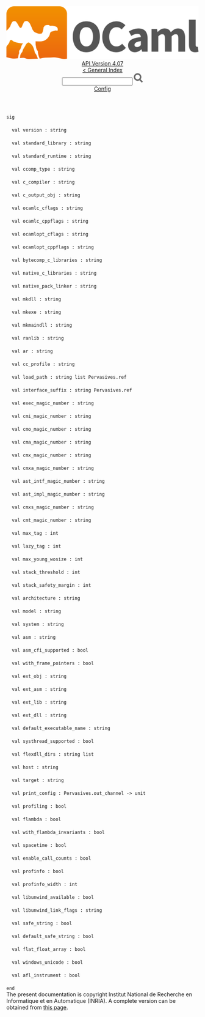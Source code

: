 <!-- ((! set title API !)) ((! set documentation !)) ((! set api !)) ((! set nobreadcrumb !)) -->
<div class="api"><header><nav class="toc brand"><a class="brand" href="https://ocaml.org/"><img src="colour-logo-gray.svg" class="svg" alt="OCaml"></a></nav><nav class="toc"><div class="toc_version"><a href="/docs" id="version-select">API Version 4.07</a></div><a href="index.html">&lt; General Index</a><div class="api_search"><input type="text" name="apisearch" id="api_search" oninput="mySearch(false);" onkeypress="this.oninput();" onclick="this.oninput();" onpaste="this.oninput();">
<img src="search_icon.svg" alt="Search" class="svg" onclick="mySearch(false)"></div>
<div id="search_results"></div><div class="toc_title"><a href="Config.html">Config</a></div><ul></ul></nav></header>
<code class="code"><span class="keyword">sig</span><br>
&nbsp;&nbsp;<span class="keyword">val</span>&nbsp;version&nbsp;:&nbsp;string<br>
&nbsp;&nbsp;<span class="keyword">val</span>&nbsp;standard_library&nbsp;:&nbsp;string<br>
&nbsp;&nbsp;<span class="keyword">val</span>&nbsp;standard_runtime&nbsp;:&nbsp;string<br>
&nbsp;&nbsp;<span class="keyword">val</span>&nbsp;ccomp_type&nbsp;:&nbsp;string<br>
&nbsp;&nbsp;<span class="keyword">val</span>&nbsp;c_compiler&nbsp;:&nbsp;string<br>
&nbsp;&nbsp;<span class="keyword">val</span>&nbsp;c_output_obj&nbsp;:&nbsp;string<br>
&nbsp;&nbsp;<span class="keyword">val</span>&nbsp;ocamlc_cflags&nbsp;:&nbsp;string<br>
&nbsp;&nbsp;<span class="keyword">val</span>&nbsp;ocamlc_cppflags&nbsp;:&nbsp;string<br>
&nbsp;&nbsp;<span class="keyword">val</span>&nbsp;ocamlopt_cflags&nbsp;:&nbsp;string<br>
&nbsp;&nbsp;<span class="keyword">val</span>&nbsp;ocamlopt_cppflags&nbsp;:&nbsp;string<br>
&nbsp;&nbsp;<span class="keyword">val</span>&nbsp;bytecomp_c_libraries&nbsp;:&nbsp;string<br>
&nbsp;&nbsp;<span class="keyword">val</span>&nbsp;native_c_libraries&nbsp;:&nbsp;string<br>
&nbsp;&nbsp;<span class="keyword">val</span>&nbsp;native_pack_linker&nbsp;:&nbsp;string<br>
&nbsp;&nbsp;<span class="keyword">val</span>&nbsp;mkdll&nbsp;:&nbsp;string<br>
&nbsp;&nbsp;<span class="keyword">val</span>&nbsp;mkexe&nbsp;:&nbsp;string<br>
&nbsp;&nbsp;<span class="keyword">val</span>&nbsp;mkmaindll&nbsp;:&nbsp;string<br>
&nbsp;&nbsp;<span class="keyword">val</span>&nbsp;ranlib&nbsp;:&nbsp;string<br>
&nbsp;&nbsp;<span class="keyword">val</span>&nbsp;ar&nbsp;:&nbsp;string<br>
&nbsp;&nbsp;<span class="keyword">val</span>&nbsp;cc_profile&nbsp;:&nbsp;string<br>
&nbsp;&nbsp;<span class="keyword">val</span>&nbsp;load_path&nbsp;:&nbsp;string&nbsp;list&nbsp;<span class="constructor">Pervasives</span>.ref<br>
&nbsp;&nbsp;<span class="keyword">val</span>&nbsp;interface_suffix&nbsp;:&nbsp;string&nbsp;<span class="constructor">Pervasives</span>.ref<br>
&nbsp;&nbsp;<span class="keyword">val</span>&nbsp;exec_magic_number&nbsp;:&nbsp;string<br>
&nbsp;&nbsp;<span class="keyword">val</span>&nbsp;cmi_magic_number&nbsp;:&nbsp;string<br>
&nbsp;&nbsp;<span class="keyword">val</span>&nbsp;cmo_magic_number&nbsp;:&nbsp;string<br>
&nbsp;&nbsp;<span class="keyword">val</span>&nbsp;cma_magic_number&nbsp;:&nbsp;string<br>
&nbsp;&nbsp;<span class="keyword">val</span>&nbsp;cmx_magic_number&nbsp;:&nbsp;string<br>
&nbsp;&nbsp;<span class="keyword">val</span>&nbsp;cmxa_magic_number&nbsp;:&nbsp;string<br>
&nbsp;&nbsp;<span class="keyword">val</span>&nbsp;ast_intf_magic_number&nbsp;:&nbsp;string<br>
&nbsp;&nbsp;<span class="keyword">val</span>&nbsp;ast_impl_magic_number&nbsp;:&nbsp;string<br>
&nbsp;&nbsp;<span class="keyword">val</span>&nbsp;cmxs_magic_number&nbsp;:&nbsp;string<br>
&nbsp;&nbsp;<span class="keyword">val</span>&nbsp;cmt_magic_number&nbsp;:&nbsp;string<br>
&nbsp;&nbsp;<span class="keyword">val</span>&nbsp;max_tag&nbsp;:&nbsp;int<br>
&nbsp;&nbsp;<span class="keyword">val</span>&nbsp;lazy_tag&nbsp;:&nbsp;int<br>
&nbsp;&nbsp;<span class="keyword">val</span>&nbsp;max_young_wosize&nbsp;:&nbsp;int<br>
&nbsp;&nbsp;<span class="keyword">val</span>&nbsp;stack_threshold&nbsp;:&nbsp;int<br>
&nbsp;&nbsp;<span class="keyword">val</span>&nbsp;stack_safety_margin&nbsp;:&nbsp;int<br>
&nbsp;&nbsp;<span class="keyword">val</span>&nbsp;architecture&nbsp;:&nbsp;string<br>
&nbsp;&nbsp;<span class="keyword">val</span>&nbsp;model&nbsp;:&nbsp;string<br>
&nbsp;&nbsp;<span class="keyword">val</span>&nbsp;system&nbsp;:&nbsp;string<br>
&nbsp;&nbsp;<span class="keyword">val</span>&nbsp;asm&nbsp;:&nbsp;string<br>
&nbsp;&nbsp;<span class="keyword">val</span>&nbsp;asm_cfi_supported&nbsp;:&nbsp;bool<br>
&nbsp;&nbsp;<span class="keyword">val</span>&nbsp;with_frame_pointers&nbsp;:&nbsp;bool<br>
&nbsp;&nbsp;<span class="keyword">val</span>&nbsp;ext_obj&nbsp;:&nbsp;string<br>
&nbsp;&nbsp;<span class="keyword">val</span>&nbsp;ext_asm&nbsp;:&nbsp;string<br>
&nbsp;&nbsp;<span class="keyword">val</span>&nbsp;ext_lib&nbsp;:&nbsp;string<br>
&nbsp;&nbsp;<span class="keyword">val</span>&nbsp;ext_dll&nbsp;:&nbsp;string<br>
&nbsp;&nbsp;<span class="keyword">val</span>&nbsp;default_executable_name&nbsp;:&nbsp;string<br>
&nbsp;&nbsp;<span class="keyword">val</span>&nbsp;systhread_supported&nbsp;:&nbsp;bool<br>
&nbsp;&nbsp;<span class="keyword">val</span>&nbsp;flexdll_dirs&nbsp;:&nbsp;string&nbsp;list<br>
&nbsp;&nbsp;<span class="keyword">val</span>&nbsp;host&nbsp;:&nbsp;string<br>
&nbsp;&nbsp;<span class="keyword">val</span>&nbsp;target&nbsp;:&nbsp;string<br>
&nbsp;&nbsp;<span class="keyword">val</span>&nbsp;print_config&nbsp;:&nbsp;<span class="constructor">Pervasives</span>.out_channel&nbsp;<span class="keywordsign">-&gt;</span>&nbsp;unit<br>
&nbsp;&nbsp;<span class="keyword">val</span>&nbsp;profiling&nbsp;:&nbsp;bool<br>
&nbsp;&nbsp;<span class="keyword">val</span>&nbsp;flambda&nbsp;:&nbsp;bool<br>
&nbsp;&nbsp;<span class="keyword">val</span>&nbsp;with_flambda_invariants&nbsp;:&nbsp;bool<br>
&nbsp;&nbsp;<span class="keyword">val</span>&nbsp;spacetime&nbsp;:&nbsp;bool<br>
&nbsp;&nbsp;<span class="keyword">val</span>&nbsp;enable_call_counts&nbsp;:&nbsp;bool<br>
&nbsp;&nbsp;<span class="keyword">val</span>&nbsp;profinfo&nbsp;:&nbsp;bool<br>
&nbsp;&nbsp;<span class="keyword">val</span>&nbsp;profinfo_width&nbsp;:&nbsp;int<br>
&nbsp;&nbsp;<span class="keyword">val</span>&nbsp;libunwind_available&nbsp;:&nbsp;bool<br>
&nbsp;&nbsp;<span class="keyword">val</span>&nbsp;libunwind_link_flags&nbsp;:&nbsp;string<br>
&nbsp;&nbsp;<span class="keyword">val</span>&nbsp;safe_string&nbsp;:&nbsp;bool<br>
&nbsp;&nbsp;<span class="keyword">val</span>&nbsp;default_safe_string&nbsp;:&nbsp;bool<br>
&nbsp;&nbsp;<span class="keyword">val</span>&nbsp;flat_float_array&nbsp;:&nbsp;bool<br>
&nbsp;&nbsp;<span class="keyword">val</span>&nbsp;windows_unicode&nbsp;:&nbsp;bool<br>
&nbsp;&nbsp;<span class="keyword">val</span>&nbsp;afl_instrument&nbsp;:&nbsp;bool<br>
<span class="keyword">end</span></code>
<div class="copyright">The present documentation is copyright Institut National de Recherche en Informatique et en Automatique (INRIA). A complete version can be obtained from <a href="http://caml.inria.fr/pub/docs/manual-ocaml/">this page</a>.</div></div>